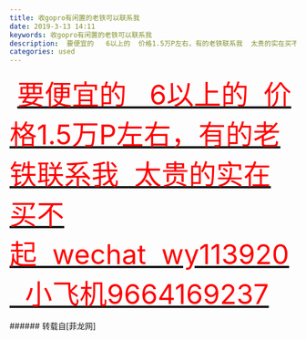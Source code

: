```yaml
---
title: 收gopro有闲置的老铁可以联系我
date: 2019-3-13 14:11
keywords: 收gopro有闲置的老铁可以联系我
description:  要便宜的   6以上的  价格1.5万P左右，有的老铁联系我  太贵的实在买不起  wechat  wy113920  小飞机9664169237
categories: used
---
```

<td class="t_f" id="postmessage_3216032">

<font size="7"><img alt="" border="0" onclick="" onmouseover="" smilieid="138" src="static/image/smiley/default/dizzy.gif"/><img alt="" border="0" onclick="" onmouseover="" smilieid="138" src="static/image/smiley/default/dizzy.gif"/> <u><font color="#ff0000">要便宜的   6以上的  价格1.5万P左右，有的老铁联系我  太贵的实在买不起  wechat  wy113920  小飞机9664169237</font></u></font><br/>
</td>
###### 转载自[菲龙网]